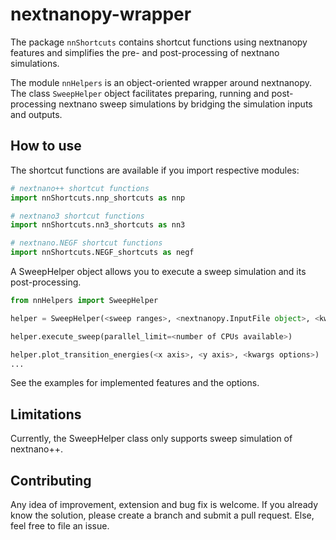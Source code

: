 # nextnanopy-wrapper
The package `nnShortcuts` contains shortcut functions using nextnanopy features and simplifies the pre- and post-processing of nextnano simulations.

The module `nnHelpers` is an object-oriented wrapper around nextnanopy. The class `SweepHelper` object facilitates preparing, running and post-processing nextnano sweep simulations by bridging the simulation inputs and outputs.


## How to use
The shortcut functions are available if you import respective modules:
```python
# nextnano++ shortcut functions
import nnShortcuts.nnp_shortcuts as nnp

# nextnano3 shortcut functions
import nnShortcuts.nn3_shortcuts as nn3

# nextnano.NEGF shortcut functions
import nnShortcuts.NEGF_shortcuts as negf

```

A SweepHelper object allows you to execute a sweep simulation and its post-processing. 
```python
from nnHelpers import SweepHelper

helper = SweepHelper(<sweep ranges>, <nextnanopy.InputFile object>, <kwargs options>)

helper.execute_sweep(parallel_limit=<number of CPUs available>)

helper.plot_transition_energies(<x axis>, <y axis>, <kwargs options>)
...
```
See the examples for implemented features and the options.


## Limitations
Currently, the SweepHelper class only supports sweep simulation of nextnano++.


## Contributing
Any idea of improvement, extension and bug fix is welcome. If you already know the solution, please create a branch and submit a pull request. Else, feel free to file an issue.